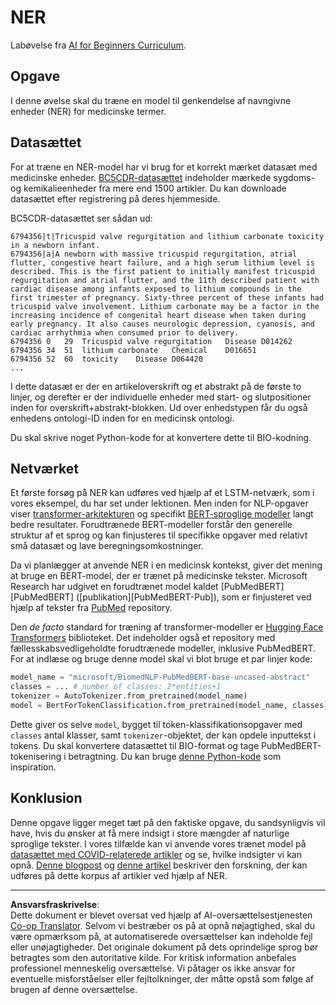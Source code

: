 <!--
CO_OP_TRANSLATOR_METADATA:
{
  "original_hash": "032bda5068f543d6c1fcb30c34231461",
  "translation_date": "2025-08-28T15:58:16+00:00",
  "source_file": "lessons/5-NLP/19-NER/lab/README.md",
  "language_code": "da"
}
-->
# NER

Labøvelse fra [AI for Beginners Curriculum](https://github.com/microsoft/ai-for-beginners).

## Opgave

I denne øvelse skal du træne en model til genkendelse af navngivne enheder (NER) for medicinske termer.

## Datasættet

For at træne en NER-model har vi brug for et korrekt mærket datasæt med medicinske enheder. [BC5CDR-datasættet](https://biocreative.bioinformatics.udel.edu/tasks/biocreative-v/track-3-cdr/) indeholder mærkede sygdoms- og kemikalieenheder fra mere end 1500 artikler. Du kan downloade datasættet efter registrering på deres hjemmeside.

BC5CDR-datasættet ser sådan ud:

```
6794356|t|Tricuspid valve regurgitation and lithium carbonate toxicity in a newborn infant.
6794356|a|A newborn with massive tricuspid regurgitation, atrial flutter, congestive heart failure, and a high serum lithium level is described. This is the first patient to initially manifest tricuspid regurgitation and atrial flutter, and the 11th described patient with cardiac disease among infants exposed to lithium compounds in the first trimester of pregnancy. Sixty-three percent of these infants had tricuspid valve involvement. Lithium carbonate may be a factor in the increasing incidence of congenital heart disease when taken during early pregnancy. It also causes neurologic depression, cyanosis, and cardiac arrhythmia when consumed prior to delivery.
6794356	0	29	Tricuspid valve regurgitation	Disease	D014262
6794356	34	51	lithium carbonate	Chemical	D016651
6794356	52	60	toxicity	Disease	D064420
...
```

I dette datasæt er der en artikeloverskrift og et abstrakt på de første to linjer, og derefter er der individuelle enheder med start- og slutpositioner inden for overskrift+abstrakt-blokken. Ud over enhedstypen får du også enhedens ontologi-ID inden for en medicinsk ontologi.

Du skal skrive noget Python-kode for at konvertere dette til BIO-kodning.

## Netværket

Et første forsøg på NER kan udføres ved hjælp af et LSTM-netværk, som i vores eksempel, du har set under lektionen. Men inden for NLP-opgaver viser [transformer-arkitekturen](https://en.wikipedia.org/wiki/Transformer_(machine_learning_model)) og specifikt [BERT-sproglige modeller](https://en.wikipedia.org/wiki/BERT_(language_model)) langt bedre resultater. Forudtrænede BERT-modeller forstår den generelle struktur af et sprog og kan finjusteres til specifikke opgaver med relativt små datasæt og lave beregningsomkostninger.

Da vi planlægger at anvende NER i en medicinsk kontekst, giver det mening at bruge en BERT-model, der er trænet på medicinske tekster. Microsoft Research har udgivet en forudtrænet model kaldet [PubMedBERT][PubMedBERT] ([publikation][PubMedBERT-Pub]), som er finjusteret ved hjælp af tekster fra [PubMed](https://pubmed.ncbi.nlm.nih.gov/) repository.

Den *de facto* standard for træning af transformer-modeller er [Hugging Face Transformers](https://huggingface.co/) biblioteket. Det indeholder også et repository med fællesskabsvedligeholdte forudtrænede modeller, inklusive PubMedBERT. For at indlæse og bruge denne model skal vi blot bruge et par linjer kode:

```python
model_name = "microsoft/BiomedNLP-PubMedBERT-base-uncased-abstract"
classes = ... # number of classes: 2*entities+1
tokenizer = AutoTokenizer.from_pretrained(model_name)
model = BertForTokenClassification.from_pretrained(model_name, classes)
```

Dette giver os selve `model`, bygget til token-klassifikationsopgaver med `classes` antal klasser, samt `tokenizer`-objektet, der kan opdele inputtekst i tokens. Du skal konvertere datasættet til BIO-format og tage PubMedBERT-tokenisering i betragtning. Du kan bruge [denne Python-kode](https://gist.github.com/shwars/580b55684be3328eb39ecf01b9cbbd88) som inspiration.

## Konklusion

Denne opgave ligger meget tæt på den faktiske opgave, du sandsynligvis vil have, hvis du ønsker at få mere indsigt i store mængder af naturlige sproglige tekster. I vores tilfælde kan vi anvende vores trænet model på [datasættet med COVID-relaterede artikler](https://www.kaggle.com/allen-institute-for-ai/CORD-19-research-challenge) og se, hvilke indsigter vi kan opnå. [Denne blogpost](https://soshnikov.com/science/analyzing-medical-papers-with-azure-and-text-analytics-for-health/) og [denne artikel](https://www.mdpi.com/2504-2289/6/1/4) beskriver den forskning, der kan udføres på dette korpus af artikler ved hjælp af NER.

---

**Ansvarsfraskrivelse**:  
Dette dokument er blevet oversat ved hjælp af AI-oversættelsestjenesten [Co-op Translator](https://github.com/Azure/co-op-translator). Selvom vi bestræber os på at opnå nøjagtighed, skal du være opmærksom på, at automatiserede oversættelser kan indeholde fejl eller unøjagtigheder. Det originale dokument på dets oprindelige sprog bør betragtes som den autoritative kilde. For kritisk information anbefales professionel menneskelig oversættelse. Vi påtager os ikke ansvar for eventuelle misforståelser eller fejltolkninger, der måtte opstå som følge af brugen af denne oversættelse.